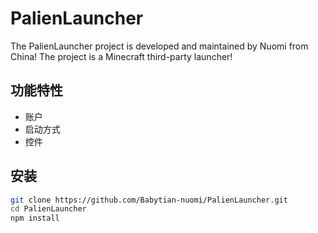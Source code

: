 # PalienLauncher

The PalienLauncher project is developed and maintained by Nuomi from China! The project is a Minecraft third-party launcher!

## 功能特性

- 账户
- 启动方式
- 控件

## 安装

```bash
git clone https://github.com/Babytian-nuomi/PalienLauncher.git
cd PalienLauncher
npm install
